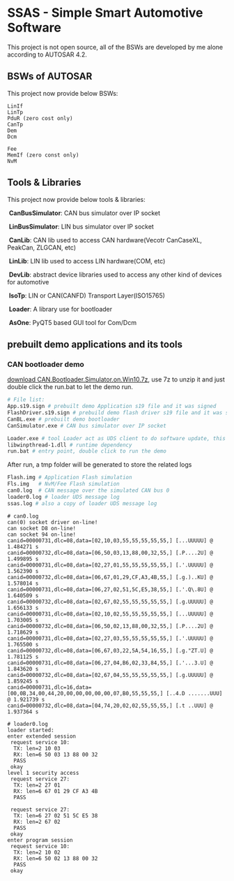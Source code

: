 # SSAS - Simple Smart Automotive Software

This project is not open source, all of the BSWs are developed by me alone according to AUTOSAR 4.2. 

## BSWs of AUTOSAR

This project now provide below BSWs:

	LinIf
	LinTp
	PduR (zero cost only)
	CanTp
	Dem
	Dcm
	
	Fee
	MemIf (zero const only)
	NvM

## Tools & Libraries

This project now provide below tools & libraries:

​	**CanBusSimulator**: CAN bus simulator over IP socket

​	**LinBusSimulator**: LIN bus simulator over IP socket

​	**CanLib**: CAN lib used to access CAN hardware(Vecotr CanCaseXL, PeakCan, ZLGCAN, etc)

​	**LinLib**: LIN lib used to access LIN hardware(COM, etc)

​	**DevLib**: abstract device libraries used to access any other kind of devices for automotive

​	**IsoTp**: LIN or CAN(CANFD) Transport Layer(ISO15765)

​	**Loader**: A library use for bootloader

​	**AsOne**: PyQT5 based GUI tool for Com/Dcm


## prebuilt demo applications and its tools

### CAN bootloader demo

[download CAN.Bootloader.Simulator.on.Win10.7z](https://github.com/autoas/ssas-public/releases/download/CanBL-0.0.1/CAN.Bootloader.Simulator.on.Win10.7z), use 7z to unzip it and just double click the run.bat to let the demo run.

```bash
# File list:
App.s19.sign # prebuilt demo Application s19 file and it was signed
FlashDriver.s19.sign # prebuild demo flash driver s19 file and it was signed
CanBL.exe # prebuilt demo bootloader
CanSimulator.exe # CAN bus simulator over IP socket

Loader.exe # tool Loader act as UDS client to do software update, this tool can also be used to sign a s19 file.
libwinpthread-1.dll # runtime dependency
run.bat # entry point, double click to run the demo
```

After run, a tmp folder will be generated to store the related logs

```bash
Flash.img # Application Flash simulation
Fls.img   # NvM/Fee Flash simulation
can0.log  # CAN message over the simulated CAN bus 0
loader0.log # loader UDS message log
ssas.log # also a copy of loader UDS message log
```

```
# can0.log
can(0) socket driver on-line!
can socket D8 on-line!
can socket 94 on-line!
canid=00000731,dlc=08,data=[02,10,03,55,55,55,55,55,] [...UUUUU] @ 1.484271 s
canid=00000732,dlc=08,data=[06,50,03,13,88,00,32,55,] [.P....2U] @ 1.499895 s
canid=00000731,dlc=08,data=[02,27,01,55,55,55,55,55,] [.'.UUUUU] @ 1.562390 s
canid=00000732,dlc=08,data=[06,67,01,29,CF,A3,4B,55,] [.g.)..KU] @ 1.578014 s
canid=00000731,dlc=08,data=[06,27,02,51,5C,E5,38,55,] [.'.Q\.8U] @ 1.640509 s
canid=00000732,dlc=08,data=[02,67,02,55,55,55,55,55,] [.g.UUUUU] @ 1.656133 s
canid=00000731,dlc=08,data=[02,10,02,55,55,55,55,55,] [...UUUUU] @ 1.703005 s
canid=00000732,dlc=08,data=[06,50,02,13,88,00,32,55,] [.P....2U] @ 1.718629 s
canid=00000731,dlc=08,data=[02,27,03,55,55,55,55,55,] [.'.UUUUU] @ 1.765500 s
canid=00000732,dlc=08,data=[06,67,03,22,5A,54,16,55,] [.g."ZT.U] @ 1.781125 s
canid=00000731,dlc=08,data=[06,27,04,B6,02,33,84,55,] [.'...3.U] @ 1.843620 s
canid=00000732,dlc=08,data=[02,67,04,55,55,55,55,55,] [.g.UUUUU] @ 1.859245 s
canid=00000731,dlc=16,data=[00,0B,34,00,44,20,00,00,00,00,00,07,B0,55,55,55,] [..4.D .......UUU] @ 1.921739 s
canid=00000732,dlc=08,data=[04,74,20,02,02,55,55,55,] [.t ..UUU] @ 1.937364 s
```

```
# loader0.log
loader started:
enter extended session
 request service 10:
  TX: len=2 10 03
  RX: len=6 50 03 13 88 00 32
  PASS
 okay
level 1 security access
 request service 27:
  TX: len=2 27 01
  RX: len=6 67 01 29 CF A3 4B
  PASS

 request service 27:
  TX: len=6 27 02 51 5C E5 38
  RX: len=2 67 02
  PASS
 okay
enter program session
 request service 10:
  TX: len=2 10 02
  RX: len=6 50 02 13 88 00 32
  PASS
 okay
```



